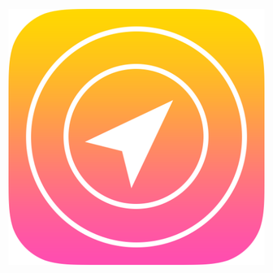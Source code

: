 ![alt text](https://raw.githubusercontent.com/locuscoin/branding/master/app-icon-rounded-v1.0/iTunesArtwork@2x.png)